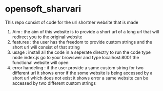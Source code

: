 # opensoft_sharvari
This repo consist of code for the url shortner website that is made
1. Aim : the aim of this website is to provide a short url of a long url that will redirect you to the original website
2. features : the user has the freedom to provide custom strings and the short url will consist of that string
3. usage : install all the code in a seperate directry
           to run the code type node index.js
           go to your browswer and type localhost:8001
           the functional website will open
4. error handeling : if the user provide a same custom string for two different url it shows error
                     if the some website is being accessed by a short url which does not exist it shows error
                     a same website can be accessed by two different custom strings 

